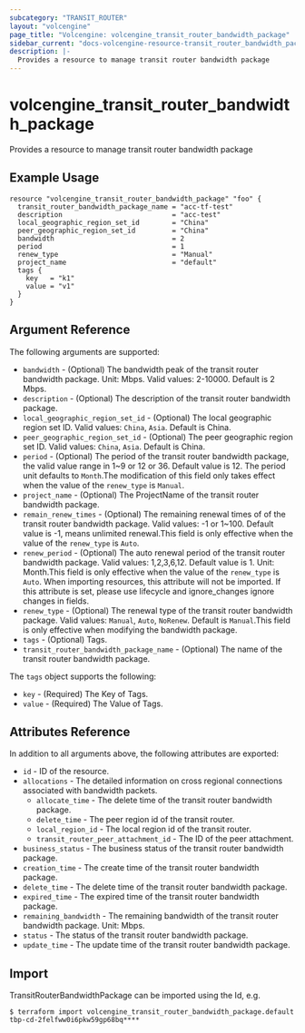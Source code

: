 ```yaml
---
subcategory: "TRANSIT_ROUTER"
layout: "volcengine"
page_title: "Volcengine: volcengine_transit_router_bandwidth_package"
sidebar_current: "docs-volcengine-resource-transit_router_bandwidth_package"
description: |-
  Provides a resource to manage transit router bandwidth package
---
```

# volcengine_transit_router_bandwidth_package
Provides a resource to manage transit router bandwidth package
## Example Usage
```hcl
resource "volcengine_transit_router_bandwidth_package" "foo" {
  transit_router_bandwidth_package_name = "acc-tf-test"
  description                           = "acc-test"
  local_geographic_region_set_id        = "China"
  peer_geographic_region_set_id         = "China"
  bandwidth                             = 2
  period                                = 1
  renew_type                            = "Manual"
  project_name                          = "default"
  tags {
    key   = "k1"
    value = "v1"
  }
}
```
## Argument Reference
The following arguments are supported:
* `bandwidth` - (Optional) The bandwidth peak of the transit router bandwidth package. Unit: Mbps. Valid values: 2-10000. Default is 2 Mbps.
* `description` - (Optional) The description of the transit router bandwidth package.
* `local_geographic_region_set_id` - (Optional) The local geographic region set ID. Valid values: `China`, `Asia`. Default is China.
* `peer_geographic_region_set_id` - (Optional) The peer geographic region set ID. Valid values: `China`, `Asia`. Default is China.
* `period` - (Optional) The period of the transit router bandwidth package, the valid value range in 1~9 or 12 or 36. Default value is 12. The period unit defaults to `Month`.The modification of this field only takes effect when the value of the `renew_type` is `Manual`.
* `project_name` - (Optional) The ProjectName of the transit router bandwidth package.
* `remain_renew_times` - (Optional) The remaining renewal times of of the transit router bandwidth package. Valid values: -1 or 1~100. Default value is -1, means unlimited renewal.This field is only effective when the value of the `renew_type` is `Auto`.
* `renew_period` - (Optional) The auto renewal period of the transit router bandwidth package. Valid values: 1,2,3,6,12. Default value is 1. Unit: Month.This field is only effective when the value of the `renew_type` is `Auto`. When importing resources, this attribute will not be imported. If this attribute is set, please use lifecycle and ignore_changes ignore changes in fields.
* `renew_type` - (Optional) The renewal type of the transit router bandwidth package. Valid values: `Manual`, `Auto`, `NoRenew`. Default is `Manual`.This field is only effective when modifying the bandwidth package.
* `tags` - (Optional) Tags.
* `transit_router_bandwidth_package_name` - (Optional) The name of the transit router bandwidth package.

The `tags` object supports the following:

* `key` - (Required) The Key of Tags.
* `value` - (Required) The Value of Tags.

## Attributes Reference
In addition to all arguments above, the following attributes are exported:
* `id` - ID of the resource.
* `allocations` - The detailed information on cross regional connections associated with bandwidth packets.
    * `allocate_time` - The delete time of the transit router bandwidth package.
    * `delete_time` - The peer region id of the transit router.
    * `local_region_id` - The local region id of the transit router.
    * `transit_router_peer_attachment_id` - The ID of the peer attachment.
* `business_status` - The business status of the transit router bandwidth package.
* `creation_time` - The create time of the transit router bandwidth package.
* `delete_time` - The delete time of the transit router bandwidth package.
* `expired_time` - The expired time of the transit router bandwidth package.
* `remaining_bandwidth` - The remaining bandwidth of the transit router bandwidth package. Unit: Mbps.
* `status` - The status of the transit router bandwidth package.
* `update_time` - The update time of the transit router bandwidth package.


## Import
TransitRouterBandwidthPackage can be imported using the Id, e.g.
```
$ terraform import volcengine_transit_router_bandwidth_package.default tbp-cd-2felfww0i6pkw59gp68bq****
```

